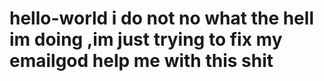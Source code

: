 # hello-world i do not no what the hell im doing ,im just trying to fix my emailgod help me with this shit
